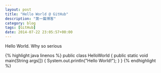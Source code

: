 ```yaml
---
layout: post
title: "Hello World @ GitHub"
description: "第一篇博客"
category: blog
tags: [GitHub]
date: 2014-07-22 23:05:57+00:00
---
```


Hello World. Why so serious

{% highlight java linenos %}
public class HelloWorld {
    public static void main(String args[]) {
      System.out.println("Hello World!");
    }
}
{% endhighlight %}

